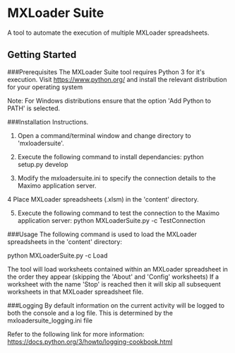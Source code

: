 # MXLoader Suite
A tool to automate the execution of multiple MXLoader spreadsheets.

## Getting Started


###Prerequisites
The MXLoader Suite tool requires Python 3 for it's execution.
Visit https://www.python.org/ and install the relevant distribution for your operating system

Note: For Windows distributions ensure that the option 'Add Python to PATH' is selected.

###Installation Instructions.
1. Open a command/terminal window and change directory to 'mxloadersuite'.

2. Execute the following command to install dependancies:
   python setup.py develop

3. Modify the mxloadersuite.ini to specify the connection details to the Maximo application server.

4 Place MXLoader spreadsheets (.xlsm) in the 'content' directory.

5. Execute the following command to test the connection to the Maximo application server:
   python MXLoaderSuite.py -c TestConnection

###Usage
The following command is used to load the MXLoader spreadsheets in the 'content' directory:

python MXLoaderSuite.py -c Load

The tool will load worksheets contained within an MXLoader spreadsheet in the order they appear (skipping the 'About' and 'Config' worksheets)
If a worksheet with the name 'Stop' is reached then it will skip all subsequent worksheets in that MXLoader spreadsheet file.

###Logging
By default information on the current activity will be logged to both the console and a log file.
This is determined by the mxloadersuite_logging.ini file


Refer to the following link for more information:
https://docs.python.org/3/howto/logging-cookbook.html